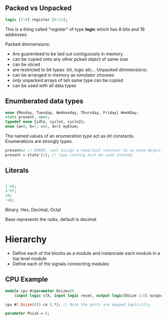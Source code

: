 ## Packed vs Unpacked
```systemverilog
logic [7:0] register [0:15];
```
This is a thing called "register" of type **logic** which has 8 bits and 16 addresses.

Packed dimmensions:
- Are guarenteed to be laid out contiguously in memory
- can be copied onto any other pcked object of same size
- can be sliced
- are restricted to bit types: bit, logic etc...
Unpacked dimmensions:
- can be arranged in memory as simulator chooses
- only unpacked arrays of teh same type can be copied
- can be used with all data types
## Enumberated data types
```systemverilog
enum {Monday, Tuesday, Wednesday, Thursday, Friday} WeekDay;
state present, next;
typedef enum {idle, cycle1, cycle2};
enum {a=0, b=7, c=5, d=8} myEnum;
```
The named values of an enumeration type act as int constants. Enumerations are strongly types.
```systemverilog
present=2 // ERROR, cant assign a numerical constant to an enum object
present = state'(2); // type castnig must be used instead
```
## Literals
```systemverilog

1'b0;
4'hF;
10;
'o6;
```
Binary, Hex, Decimal, Octal

Base represents the radix, default is decimal

# Hierarchy
- Define each of the blocks as a module and instanciate each module in a top level module
- Define each of the signals connecting modules
## CPU Example
```systemverilog
module cpu #(parameter Dsize=8)
	(input logic clk, input logic reset, output logic[Dsize-1:0] outport);
```
```systemverilog
cpu #(.Dsize(8)) co (.*); // Note the ports are mapped implicitly 
```
```systemverilog
parameter Psize = 6;
```

